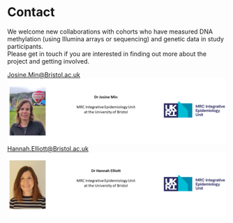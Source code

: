 # Contact

We welcome new collaborations with cohorts who have measured DNA methylation (using Illumina arrays or sequencing) and genetic data in study participants.      
Please get in touch if you are interested in finding out more about the project and getting involved.   

<a href="https://research-information.bris.ac.uk/en/persons/josine-l-min" target="_blank">
Josine.Min@Bristol.ac.uk
<img src="https://github.com/hannah-e/DEEP_site/blob/gh-pages/assets/Min_IEU.png?raw=true">
</a>
<a href="https://research-information.bris.ac.uk/en/persons/hannah-r-elliott" target="_blank">
Hannah.Elliott@Bristol.ac.uk
<img src="https://github.com/hannah-e/DEEP_site/blob/gh-pages/assets/Elliott_IEU.png?raw=true">
</a>




